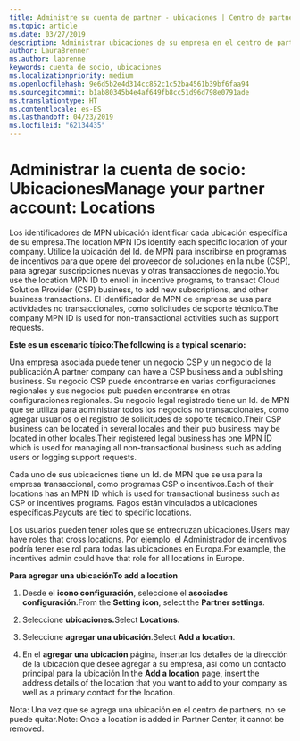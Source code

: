 ```yaml
---
title: Administre su cuenta de partner - ubicaciones | Centro de partners
ms.topic: article
ms.date: 03/27/2019
description: Administrar ubicaciones de su empresa en el centro de partners
author: LauraBrenner
ms.author: labrenne
keywords: cuenta de socio, ubicaciones
ms.localizationpriority: medium
ms.openlocfilehash: 9e6d5b2e4d314cc852c1c52ba4561b39bf6faa94
ms.sourcegitcommit: b1ab80345b4e4af649fb8cc51d96d798e0791ade
ms.translationtype: HT
ms.contentlocale: es-ES
ms.lasthandoff: 04/23/2019
ms.locfileid: "62134435"
---
```

# <a name="manage-your-partner-account-locations"></a><span data-ttu-id="58097-104">Administrar la cuenta de socio: Ubicaciones</span><span class="sxs-lookup"><span data-stu-id="58097-104">Manage your partner account: Locations</span></span>

<span data-ttu-id="58097-105">Los identificadores de MPN ubicación identificar cada ubicación específica de su empresa.</span><span class="sxs-lookup"><span data-stu-id="58097-105">The location MPN IDs identify each specific location of your company.</span></span> <span data-ttu-id="58097-106">Utilice la ubicación del Id. de MPN para inscribirse en programas de incentivos para que opere del proveedor de soluciones en la nube (CSP), para agregar suscripciones nuevas y otras transacciones de negocio.</span><span class="sxs-lookup"><span data-stu-id="58097-106">You use the location MPN ID to enroll in incentive programs, to transact Cloud Solution Provider (CSP) business, to add new subscriptions, and other business transactions.</span></span> <span data-ttu-id="58097-107">El identificador de MPN de empresa se usa para actividades no transaccionales, como solicitudes de soporte técnico.</span><span class="sxs-lookup"><span data-stu-id="58097-107">The company MPN ID is used for non-transactional activities such as support requests.</span></span>

<span data-ttu-id="58097-108">**Este es un escenario típico:**</span><span class="sxs-lookup"><span data-stu-id="58097-108">**The following is a typical scenario:**</span></span> 

<span data-ttu-id="58097-109">Una empresa asociada puede tener un negocio CSP y un negocio de la publicación.</span><span class="sxs-lookup"><span data-stu-id="58097-109">A partner company can have a CSP business and a publishing business.</span></span> <span data-ttu-id="58097-110">Su negocio CSP puede encontrarse en varias configuraciones regionales y sus negocios pub pueden encontrarse en otras configuraciones regionales. Su negocio legal registrado tiene un Id. de MPN que se utiliza para administrar todos los negocios no transaccionales, como agregar usuarios o el registro de solicitudes de soporte técnico.</span><span class="sxs-lookup"><span data-stu-id="58097-110">Their CSP business can be located in several locales and their pub business may be located in other locales.Their registered legal business has one MPN ID which is used for managing all non-transactional business such as adding users or logging support requests.</span></span> 

<span data-ttu-id="58097-111">Cada uno de sus ubicaciones tiene un Id. de MPN que se usa para la empresa transaccional, como programas CSP o incentivos.</span><span class="sxs-lookup"><span data-stu-id="58097-111">Each of their locations has an MPN ID which is used for transactional business such as CSP or incentives programs.</span></span> <span data-ttu-id="58097-112">Pagos están vinculados a ubicaciones específicas.</span><span class="sxs-lookup"><span data-stu-id="58097-112">Payouts are tied to specific locations.</span></span>

<span data-ttu-id="58097-113">Los usuarios pueden tener roles que se entrecruzan ubicaciones.</span><span class="sxs-lookup"><span data-stu-id="58097-113">Users may have roles that cross locations.</span></span> <span data-ttu-id="58097-114">Por ejemplo, el Administrador de incentivos podría tener ese rol para todas las ubicaciones en Europa.</span><span class="sxs-lookup"><span data-stu-id="58097-114">For example, the incentives admin could have that role for all locations in Europe.</span></span>

<span data-ttu-id="58097-115">**Para agregar una ubicación**</span><span class="sxs-lookup"><span data-stu-id="58097-115">**To add a location**</span></span>

1. <span data-ttu-id="58097-116">Desde el **icono configuración**, seleccione el **asociados configuración**.</span><span class="sxs-lookup"><span data-stu-id="58097-116">From the **Setting icon**, select the **Partner settings**.</span></span> 

2. <span data-ttu-id="58097-117">Seleccione **ubicaciones.**</span><span class="sxs-lookup"><span data-stu-id="58097-117">Select **Locations.**</span></span>

3. <span data-ttu-id="58097-118">Seleccione **agregar una ubicación**.</span><span class="sxs-lookup"><span data-stu-id="58097-118">Select **Add a location**.</span></span>  

4. <span data-ttu-id="58097-119">En el **agregar una ubicación** página, insertar los detalles de la dirección de la ubicación que desee agregar a su empresa, así como un contacto principal para la ubicación.</span><span class="sxs-lookup"><span data-stu-id="58097-119">In the **Add a location** page, insert the address details of the location that you want to add to your company as well as a primary contact for the location.</span></span>

<span data-ttu-id="58097-120">Nota: Una vez que se agrega una ubicación en el centro de partners, no se puede quitar.</span><span class="sxs-lookup"><span data-stu-id="58097-120">Note: Once a location is added in Partner Center, it cannot be removed.</span></span>

